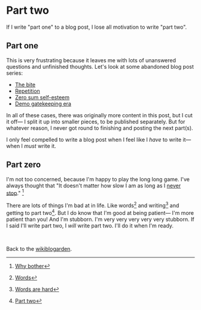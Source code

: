 # Part two

If I write "part one" to a blog post, I lose all motivation to write "part two".

## Part one

This is very frustrating because it leaves me with lots of unanswered questions and unfinished thoughts. Let's look at some abandoned blog post series: 

- [The bite](https://www.todepond.com/wikiblogarden/research/bite/)
- [Repetition](https://www.todepond.com/wikiblogarden/repetition/)
- [Zero sum self-esteem](https://www.todepond.com/wikiblogarden/my-name/self-esteem/both-ways/)
- [Demo gatekeeping era](https://www.todepond.com/wikiblogarden/demo/)

In all of these cases, there was originally more content in this post, but I cut it off— I split it up into smaller pieces, to be published separately. But for whatever reason, I never got round to finishing and posting the next part(s).

I only feel compelled to write a blog post when I feel like I *have* to write it— when I *must* write it.

## Part zero

I'm not too concerned, because I'm happy to play the long long game. I've always thought that "It doesn't matter how slow I am as long as I [never stop](https://www.todepond.com/wikiblogarden/art/never-stop-writing/)." [^why]

There are lots of things I'm bad at in life. Like words[^words] and writing[^writing] and getting to part two[^two]. But I do know that I'm good at being patient— I'm more patient than you! And I'm stubborn. I'm very very very very very stubborn. If I said I'll write part two, I *will* write part two. I'll do it when I'm ready. 

<br>

Back to the [wikiblogarden](/wikiblogarden).

[^why]: [Why bother](https://www.todepond.com/wikiblogarden/art/why-bother/)
[^words]: [Words](https://www.todepond.com/wikiblogarden/academia/words)
[^writing]: [Words are hard](https://www.todepond.com/wikiblogarden/art/voice/finding/words)
[^two]: [Part two](https://www.todepond.com/wikiblogarden/art/never-stop-writing/part-two)
